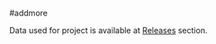 #addmore

Data used for project is available at [Releases](https://github.com/owlCoder/server_faults_ML_Big_Data/releases/tag/v1) section.
